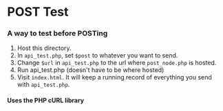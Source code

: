 # POST Test

### A way to test before POSTing

1. Host this directory.
2. In `api_test.php`, set `$post` to whatever you want to send.
1. Change `$url` in `api_test.php` to the url where `post_node.php` is hosted.
2. Run api_test.php (doesn't have to be where hosted)
3. Visit `index.html`. It will keep a running record of everything you send with `api_test.php`.

#### Uses the PHP cURL library